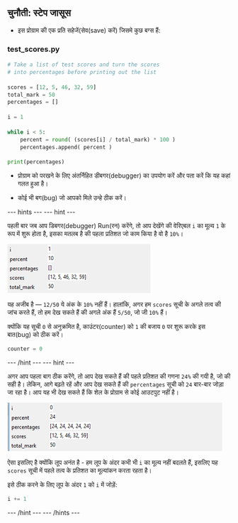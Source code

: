 ## चुनौती: स्टेप जासूस

+ इस प्रोग्राम की एक प्रति सहेजें(सेव(save) करें) जिसमे कुछ बग्स हैं:

### test_scores.py

```python
# Take a list of test scores and turn the scores
# into percentages before printing out the list

scores = [12, 5, 46, 32, 59]
total_mark = 50
percentages = []

i = 1

while i < 5:
    percent = round( (scores[i] / total_mark) * 100 )
    percentages.append( percent )

print(percentages)
```

+ प्रोग्राम को परखने के लिए अंतर्निहित डीबगर(debugger) का उपयोग करें और पता करें कि यह कहां गलत हुआ है।

+ कोई भी बग(bug) जो आपको मिले उन्हे ठीक करें।

--- hints --- --- hint ---

पहली बार जब आप डिबगर(debugger) Run(रन) करेंगे, तो आप देखेंगे की वेरिएबल `i` का मूल्य `1` के रूप में शुरू होता है, इसका मतलब है की पहला प्रतिशत जो काम किया है वो है `10%`।

![i begins at 1](images/i-begins.png)

यह अजीब है — `12/50` ये अंक के `10%` नहीं हैं। हालांकि, अगर हम `scores` सूची के अगले तत्व की जांच करते हैं, तो हम देख सकते हैं की अगले अंक हैं `5/50`, जो जी `10%` हैं।

क्योंकि यह सूची `0` से अनुक्रमित है, काउंटर(counter) को `1` की बजाय `0` पर शुरू करके इस बात(bug) को ठीक करें।

```python
counter = 0
```

--- /hint --- --- hint ---

अगर आप पहला बाग ठीक करेंगे, तो आप देख सकते हैं की पहले प्रतिशत की गणना `24%` की गयी है, जो की सही है। लेकिन, आगे बढ़ते रहें और आप देख सकते हैं की `percentages` सूची को `24` बार-बार जोड़ा जा रहा है। आप यह भी देख सकते हैं कि शेल के प्रोग्राम से कोई आउटपुट नहीं है।

![24 is repeatedly added](images/lots-of-24.png)

ऐसा इसलिए है क्योंकि लूप अनंत है - हम लूप के अंदर कभी भी `i` का मूल्य नहीं बदलते हैं, इसलिए यह `scores` सूची में पहले तत्व के प्रतिशत का मूल्यांकन करता रहता है।

इसे ठीक करने के लिए लूप के अंदर `1` को `i` में जोड़ें:

```python
i += 1
```

--- /hint --- --- /hints ---
